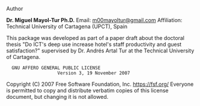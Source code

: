  Author

**Dr. Miguel Mayol-Tur Ph.D.**
Email: [m00mayoltur@gmail.com](mailto:m00mayoltur@gmail.com)
Affiliation: Technical University of Cartagena (UPCT), Spain

This package was developed as part of a paper draft about the doctoral thesis "Do ICT's deep use increase hotel's staff productivity and guest satisfaction?" supervised by Dr. Andrés Artal Tur at the Technical University of Cartagena.

      GNU AFFERO GENERAL PUBLIC LICENSE
                       Version 3, 19 November 2007

 Copyright (C) 2007 Free Software Foundation, Inc. <https://fsf.org/>
 Everyone is permitted to copy and distribute verbatim copies
 of this license document, but changing it is not allowed.
